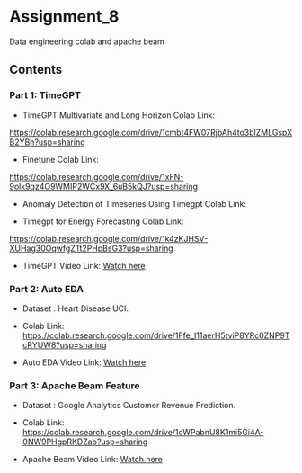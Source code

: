 # Assignment_8

Data engineering colab and apache beam

## Contents

### Part 1: TimeGPT

- TimeGPT Multivariate and Long Horizon Colab Link: 

https://colab.research.google.com/drive/1cmbt4FW07RjbAh4to3blZMLGspXB2YBh?usp=sharing

- Finetune Colab Link: 

https://colab.research.google.com/drive/1xFN-9olk9qz4O9WMIP2WCx9X_6uB5kQJ?usp=sharing

- Anomaly Detection of Timeseries Using Timegpt Colab Link:

- Timegpt for Energy Forecasting Colab Link:

https://colab.research.google.com/drive/1k4zKJHSV-XUHag30OqwfgZTt2PHpBsG3?usp=sharing

- TimeGPT Video Link:  [Watch here](https://youtu.be/XvtW7Znyjbk)

### Part 2: Auto EDA
- Dataset : Heart Disease UCI.

- Colab Link: https://colab.research.google.com/drive/1Ffe_I11aerH5tviP8YRc0ZNP9TcRYUW8?usp=sharing

- Auto EDA Video Link:  [Watch here](https://www.youtube.com/watch?v=9p9gF4WhILI)

 ### Part 3: Apache Beam Feature
- Dataset : Google Analytics Customer Revenue Prediction.

- Colab Link: https://colab.research.google.com/drive/1oWPabnU8K1mi5Gi4A-0NW9PHgpRKDZab?usp=sharing

- Apache Beam Video Link:  [Watch here](https://youtu.be/M32pEOB0YfE)
